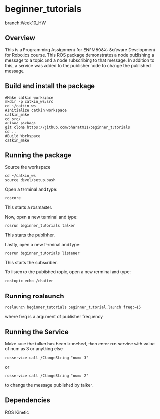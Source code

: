 # beginner_tutorials

branch:Week10_HW



## Overview
This is a Programming Assignment for ENPM808X: Software Development for Robotics course.
This ROS package demonstrates a node publishing a message to a topic and a node subscribing to that message. In addition to this, a service was added to the publisher node to change the published message.

## Build and install the package

```
#Make catkin workspace
mkdir -p catkin_ws/src
cd ~/catkin_ws
#Initialize catkin workspace
catkin_make 
cd src/
#Clone package
git clone https://github.com/bharatm11/beginner_tutorials
cd ..
#Build Workspace
catkin_make 
```

## Running the package

Source the workspace
```
cd ~/catkin_ws
source devel/setup.bash
```
Open a terminal and type: 
```
roscore
```
This starts a rosmaster. 

Now, open a new terminal and type:
```
rosrun beginner_tutorials talker
``` 
This starts the publisher.

Lastly, open a new terminal and type:
```
rosrun beginner_tutorials listener
```
This starts the subscriber. 

To listen to the published topic, open a new terminal and type:
```
rostopic echo /chatter 

```
## Running roslaunch

```
roslaunch beginner_tutorials beginner_tutorial.launch freq:=15
```
where freq is a argument of publisher frequency

## Running the Service

Make sure the talker has been launched, then enter run service with value of num as 3 or anything else
```
rosservice call /ChangeString "num: 3"
```
or
```
rosservice call /ChangeString "num: 2"
```
to change the message published by talker.

## Dependencies

ROS Kinetic
